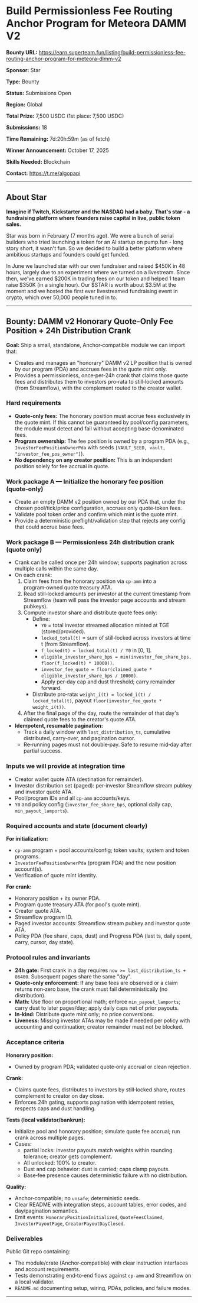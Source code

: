# Build Permissionless Fee Routing Anchor Program for Meteora DAMM V2

**Bounty URL:** <https://earn.superteam.fun/listing/build-permissionless-fee-routing-anchor-program-for-meteora-dlmm-v2>

**Sponsor:** Star

**Type:** Bounty

**Status:** Submissions Open

**Region:** Global

**Total Prize:** 7,500 USDC (1st place: 7,500 USDC)

**Submissions:** 18

**Time Remaining:** 7d:20h:59m (as of fetch)

**Winner Announcement:** October 17, 2025

**Skills Needed:** Blockchain

**Contact:** <https://t.me/algopapi>

---

## About Star

**Imagine if Twitch, Kickstarter and the NASDAQ had a baby. That's star - a fundraising platform where founders raise capital in live, public token sales.**

Star was born in February (7 months ago). We were a bunch of serial builders who tried launching a token for an AI startup on pump.fun - long story short, it wasn't fun. So we decided to build a better platform where ambitious startups and founders could get funded.

In June we launched star with our own fundraiser and raised $450K in 48 hours, largely due to an experiment where we turned on a livestream. Since then, we've earned $200K in trading fees on our token and helped 1 team raise $350K (in a single hour). Our $STAR is worth about $3.5M at the moment and we hosted the first ever livestreamed fundraising event in crypto, which over 50,000 people tuned in to.

---

## Bounty: DAMM v2 Honorary Quote‑Only Fee Position + 24h Distribution Crank

**Goal:** Ship a small, standalone, Anchor‑compatible module we can import that:

- Creates and manages an "honorary" DAMM v2 LP position that is owned by our program (PDA) and accrues fees in the quote mint only.
- Provides a permissionless, once‑per‑24h crank that claims those quote fees and distributes them to investors pro‑rata to still‑locked amounts (from Streamflow), with the complement routed to the creator wallet.

### Hard requirements

- **Quote‑only fees:** The honorary position must accrue fees exclusively in the quote mint. If this cannot be guaranteed by pool/config parameters, the module must detect and fail without accepting base‑denominated fees.
- **Program ownership:** The fee position is owned by a program PDA (e.g., `InvestorFeePositionOwnerPda` with seeds `[VAULT_SEED, vault, "investor_fee_pos_owner"]`).
- **No dependency on any creator position:** This is an independent position solely for fee accrual in quote.

### Work package A — Initialize the honorary fee position (quote‑only)

- Create an empty DAMM v2 position owned by our PDA that, under the chosen pool/tick/price configuration, accrues only quote‑token fees.
- Validate pool token order and confirm which mint is the quote mint.
- Provide a deterministic preflight/validation step that rejects any config that could accrue base fees.

### Work package B — Permissionless 24h distribution crank (quote only)

- Crank can be called once per 24h window; supports pagination across multiple calls within the same day.
- On each crank:
  1. Claim fees from the honorary position via `cp-amm` into a program‑owned quote treasury ATA.
  2. Read still‑locked amounts per investor at the current timestamp from Streamflow (team will pass the investor page accounts and stream pubkeys).
  3. Compute investor share and distribute quote fees only:
     - Define:
       - `Y0` = total investor streamed allocation minted at TGE (stored/provided).
       - `locked_total(t)` = sum of still‑locked across investors at time t (from Streamflow).
       - `f_locked(t) = locked_total(t) / Y0` in [0, 1].
       - `eligible_investor_share_bps = min(investor_fee_share_bps, floor(f_locked(t) * 10000))`.
       - `investor_fee_quote = floor(claimed_quote * eligible_investor_share_bps / 10000)`.
       - Apply per‑day cap and dust threshold; carry remainder forward.
     - Distribute pro‑rata: `weight_i(t) = locked_i(t) / locked_total(t)`, payout `floor(investor_fee_quote * weight_i(t))`.
  4. After the final page of the day, route the remainder of that day's claimed quote fees to the creator's quote ATA.
- **Idempotent, resumable pagination:**
  - Track a daily window with `last_distribution_ts`, cumulative distributed, carry‑over, and pagination cursor.
  - Re‑running pages must not double‑pay. Safe to resume mid‑day after partial success.

### Inputs we will provide at integration time

- Creator wallet quote ATA (destination for remainder).
- Investor distribution set (paged): per‑investor Streamflow stream pubkey and investor quote ATA.
- Pool/program IDs and all `cp-amm` accounts/keys.
- `Y0` and policy config (`investor_fee_share_bps`, optional daily cap, `min_payout_lamports`).

### Required accounts and state (document clearly)

**For initialization:**

- `cp-amm` program + pool accounts/config; token vaults; system and token programs.
- `InvestorFeePositionOwnerPda` (program PDA) and the new position account(s).
- Verification of quote mint identity.

**For crank:**

- Honorary position + its owner PDA.
- Program quote treasury ATA (for pool's quote mint).
- Creator quote ATA.
- Streamflow program ID.
- Paged investor accounts: Streamflow stream pubkey and investor quote ATA.
- Policy PDA (fee share, caps, dust) and Progress PDA (last ts, daily spent, carry, cursor, day state).

### Protocol rules and invariants

- **24h gate:** First crank in a day requires `now >= last_distribution_ts + 86400`. Subsequent pages share the same "day".
- **Quote‑only enforcement:** If any base fees are observed or a claim returns non‑zero base, the crank must fail deterministically (no distribution).
- **Math:** Use floor on proportional math; enforce `min_payout_lamports`; carry dust to later pages/day; apply daily caps net of prior payouts.
- **In‑kind:** Distribute quote mint only; no price conversions.
- **Liveness:** Missing investor ATAs may be made if needed per policy with accounting and continuation; creator remainder must not be blocked.

### Acceptance criteria

**Honorary position:**

- Owned by program PDA; validated quote‑only accrual or clean rejection.

**Crank:**

- Claims quote fees, distributes to investors by still‑locked share, routes complement to creator on day close.
- Enforces 24h gating, supports pagination with idempotent retries, respects caps and dust handling.

**Tests (local validator/bankrun):**

- Initialize pool and honorary position; simulate quote fee accrual; run crank across multiple pages.
- Cases:
  - partial locks: investor payouts match weights within rounding tolerance; creator gets complement.
  - All unlocked: 100% to creator.
  - Dust and cap behavior: dust is carried; caps clamp payouts.
  - Base‑fee presence causes deterministic failure with no distribution.

**Quality:**

- Anchor‑compatible; no `unsafe`; deterministic seeds.
- Clear README with integration steps, account tables, error codes, and day/pagination semantics.
- Emit events: `HonoraryPositionInitialized`, `QuoteFeesClaimed`, `InvestorPayoutPage`, `CreatorPayoutDayClosed`.

### Deliverables

Public Git repo containing:

- The module/crate (Anchor‑compatible) with clear instruction interfaces and account requirements.
- Tests demonstrating end‑to‑end flows against `cp-amm` and Streamflow on a local validator.
- `README.md` documenting setup, wiring, PDAs, policies, and failure modes.

---
